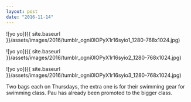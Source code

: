 ```yaml
---
layout: post
date: "2016-11-14"
---
```


![yo yo]({{ site.baseurl }}/assets/images/2016/tumblr_ogni0lOPyX1r16syio1_1280-768x1024.jpg)

![yo yo]({{ site.baseurl }}/assets/images/2016/tumblr_ogni0lOPyX1r16syio2_1280-768x1024.jpg)

![yo yo]({{ site.baseurl }}/assets/images/2016/tumblr_ogni0lOPyX1r16syio3_1280-768x1024.jpg)

Two bags each on Thursdays, the extra one is for their swimming gear for swimming class. Pau has already been promoted to the bigger class.
